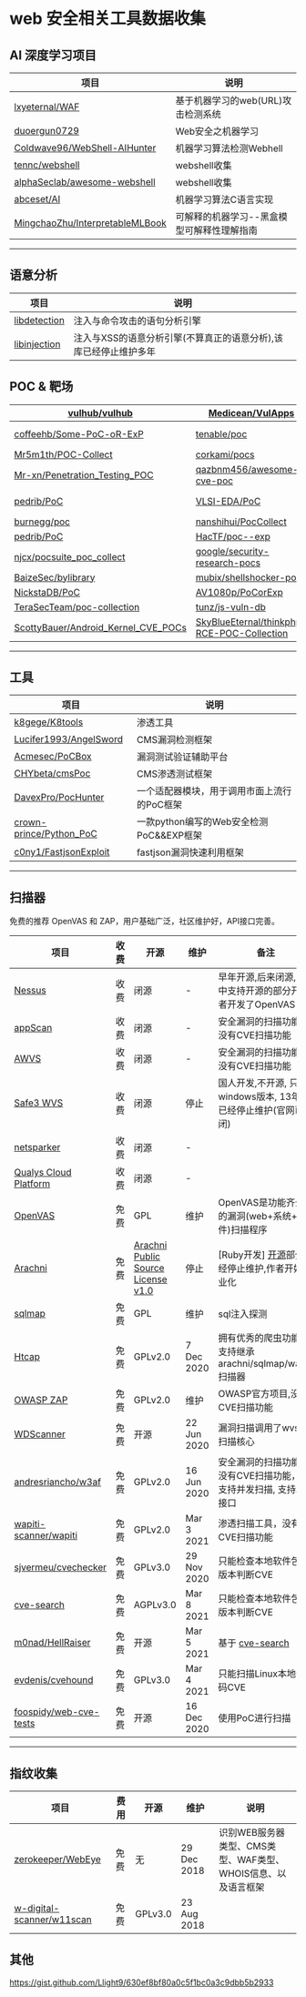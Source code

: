 # web 安全相关工具数据收集

## AI 深度学习项目

| 项目                                                                                    | 说明                     |
| ------------------------------------------------------------------------------------- | ---------------------- |
| [lxyeternal/WAF](https://github.com/lxyeternal/WAF)                                   | 基于机器学习的web(URL)攻击检测系统  |
| [duoergun0729 ](https://github.com/duoergun0729)                                      | Web安全之机器学习             |
| [Coldwave96/WebShell-AIHunter](https://github.com/Coldwave96/WebShell-AIHunter)       | 机器学习算法检测Webhell        |
| [tennc/webshell](https://github.com/tennc/webshell)                                   | webshell收集             |
| [alphaSeclab/awesome-webshell](https://github.com/alphaSeclab/awesome-webshell)       | webshell收集             |
| [abceset/AI](https://github.com/abceset/AI)                                           | 机器学习算法C语言实现            |
| [MingchaoZhu/InterpretableMLBook](https://github.com/MingchaoZhu/InterpretableMLBook) | 可解释的机器学习--黑盒模型可解释性理解指南 |

---

## 语意分析

| 项目                                                           | 说明                                  |
| ------------------------------------------------------------ | ----------------------------------- |
| [libdetection](https://github.com/wallarm/libdetection)      | 注入与命令攻击的语句分析引擎                      |
| [libinjection](https://github.com/libinjection/libinjection) | 注入与XSS的语意分析引擎(不算真正的语意分析),该库已经停止维护多年 |

## POC & 靶场

| [vulhub/vulhub](https://github.com/vulhub/vulhub)                                                        | [Medicean/VulApps](https://github.com/Medicean/VulApps)                                                     | -                                                                   |
| -------------------------------------------------------------------------------------------------------- | ----------------------------------------------------------------------------------------------------------- | ------------------------------------------------------------------- |
| [coffeehb/Some-PoC-oR-ExP](https://github.com/coffeehb/Some-PoC-oR-ExP)                                  | [tenable/poc](https://github.com/tenable/poc)                                                               | [ym2011/POC-EXP](https://github.com/ym2011/POC-EXP)                 |
| [Mr5m1th/POC-Collect](https://github.com/Mr5m1th/POC-Collect)                                            | [corkami/pocs](https://github.com/corkami/pocs)                                                             | [thezdi/PoC](https://github.com/thezdi/PoC)                         |
| [Mr-xn/Penetration_Testing_POC](https://github.com/Mr-xn/Penetration_Testing_POC)                        | [qazbnm456/awesome-cve-poc](https://github.com/qazbnm456/awesome-cve-poc)                                   | [mcw0/PoC](https://github.com/mcw0/PoC)                             |
| [pedrib/PoC](https://github.com/pedrib/PoC)                                                              | [VLSI-EDA/PoC](https://github.com/VLSI-EDA/PoC)                                                             | [ele7enxxh/poc-exp](https://github.com/ele7enxxh/poc-exp)           |
| [burnegg/poc](https://github.com/burnegg/poc)                                                            | [nanshihui/PocCollect](https://github.com/nanshihui/PocCollect)                                             | [gottburgm/Exploits](https://github.com/gottburgm/Exploits)         |
| [pedrib/PoC](https://github.com/pedrib/PoC)                                                              | [HacTF/poc--exp](https://github.com/HacTF/poc--exp)                                                         | [V-E-O/PoC](https://github.com/V-E-O/PoC)                           |
| [njcx/pocsuite_poc_collect](https://github.com/njcx/pocsuite_poc_collect)                                | [google/security-research-pocs](https://github.com/google/security-research-pocs)                           | [nomi-sec/PoC-in-GitHub](https://github.com/nomi-sec/PoC-in-GitHub) |
| [BaizeSec/bylibrary](https://github.com/BaizeSec/bylibrary/tree/main/docs/%E6%BC%8F%E6%B4%9E%E5%BA%93)   | [mubix/shellshocker-pocs](https://github.com/mubix/shellshocker-pocs)                                       | [jas502n](https://github.com/jas502n?tab=repositories)              |
| [NickstaDB/PoC](https://github.com/NickstaDB/PoC)                                                        | [AV1080p/PoCorExp](https://github.com/AV1080p/PoCorExp)                                                     | [lgandx/PoC](https://github.com/lgandx/PoC)                         |
| [TeraSecTeam/poc-collection](https://github.com/TeraSecTeam/poc-collection/blob/main/poc-collection.csv) | [tunz/js-vuln-db](https://github.com/tunz/js-vuln-db)                                                       | [pochubs/pochubs](https://github.com/pochubs/pochubs)               |
| [ScottyBauer/Android_Kernel_CVE_POCs](https://github.com/ScottyBauer/Android_Kernel_CVE_POCs)            | [SkyBlueEternal/thinkphp-RCE-POC-Collection](https://github.com/SkyBlueEternal/thinkphp-RCE-POC-Collection) |                                                                     |

----

## 工具

| 项目                                                                    | 说明                           |
| --------------------------------------------------------------------- | ---------------------------- |
| [k8gege/K8tools](https://github.com/k8gege/K8tools)                   | 渗透工具                         |
| [Lucifer1993/AngelSword](https://github.com/Lucifer1993/AngelSword)   | CMS漏洞检测框架                    |
| [Acmesec/PoCBox](https://github.com/Acmesec/PoCBox)                   | 漏洞测试验证辅助平台                   |
| [CHYbeta/cmsPoc](https://github.com/CHYbeta/cmsPoc)                   | CMS渗透测试框架                    |
| [DavexPro/PocHunter](https://github.com/DavexPro/PocHunter)           | 一个适配器模块，用于调用市面上流行的PoC框架      |
| [crown-prince/Python_PoC](https://github.com/crown-prince/Python_PoC) | 一款python编写的Web安全检测PoC&&EXP框架 |
| [c0ny1/FastjsonExploit](https://github.com/c0ny1/FastjsonExploit)     | fastjson漏洞快速利用框架             |

---

## 扫描器

免费的推荐 OpenVAS 和 ZAP，用户基础广泛，社区维护好，API接口完善。

| 项目                                                                  | 收费  | 开源                                                                                              | 维护          | 备注                                                                | 使用说明                      |
| ------------------------------------------------------------------- | --- | ----------------------------------------------------------------------------------------------- | ----------- | ----------------------------------------------------------------- | ------------------------- |
| [Nessus](https://www.tenable.com/products/nessus)                   | 收费  | 闭源                                                                                              | -           | 早年开源,后来闭源,其中支持开源的部分开发者开发了OpenVAS                                  |                           |
| [appScan](https://www.hcltechsw.com/products/appscan)               | 收费  | 闭源                                                                                              | -           | 安全漏洞的扫描功能，没有CVE扫描功能                                               |                           |
| [AWVS](https://www.acunetix.com/web-vulnerability-scanner)          | 收费  | 闭源                                                                                              | -           | 安全漏洞的扫描功能，没有CVE扫描功能                                               |                           |
| [Safe3 WVS](https://sourceforge.net/projects/safe3wvs/)             | 收费  | 闭源                                                                                              | 停止          | 国人开发,不开源, 只有windows版本, 13年就已经停止维护(官网已关闭)                          |                           |
| [netsparker](https://www.netsparker.com/)                           | 收费  | 闭源                                                                                              | -           |                                                                   |                           |
| [Qualys Cloud Platform](https://www.qualys.com/cloud-platform/)     | 收费  | 闭源                                                                                              | -           |                                                                   |                           |
| [OpenVAS](https://www.openvas.org/)                                 | 免费  | GPL                                                                                             | 维护          | OpenVAS是功能齐全的漏洞(web+系统+软件)扫描程序                                    |                           |
| [Arachni](https://www.arachni-scanner.com/)                         | 免费  | [Arachni Public Source License v1.0](https://github.com/Arachni/arachni/blob/master/LICENSE.md) | 停止          | [Ruby开发] [开源](https://github.com/Arachni/arachni)部分已经停止维护,作者开始商业化 | [DOC](docs/arachni.md)    |
| [sqlmap](https://github.com/sqlmapproject/sqlmap)                   | 免费  | GPL                                                                                             | 维护          | sql注入探测                                                           |                           |
| [Htcap](https://htcap.org/)                                         | 免费  | GPLv2.0                                                                                         | 7 Dec 2020  | 拥有优秀的爬虫功能, 支持继承arachni/sqlmap/wapiti 扫描器                          |                           |
| [OWASP ZAP](https://owasp.org/www-project-zap/)                     | 免费  | GPLv2.0                                                                                         | 维护          | OWASP官方项目,没有CVE扫描功能                                               | [DOC](docs/zaproxy.md)    |
| [WDScanner](https://github.com/TideSec/WDScanner)                   | 免费  | 开源                                                                                              | 22 Jun 2020 | 漏洞扫描调用了wvs的扫描核心                                                   |                           |
| [andresriancho/w3af](https://github.com/andresriancho/w3af)         | 免费  | GPLv2.0                                                                                         | 16 Jun 2020 | 安全漏洞的扫描功能，没有CVE扫描功能，不支持并发扫描, 支持API接口                              | [DOC](docs/w3af.md)       |
| [wapiti-scanner/wapiti](https://github.com/wapiti-scanner/wapiti)   | 免费  | GPLv2.0                                                                                         | Mar 3 2021  | 渗透扫描工具，没有CVE扫描功能                                                  | [DOC](docs/wapiti.md)     |
| [sjvermeu/cvechecker](https://github.com/sjvermeu/cvechecker)       | 免费  | GPLv3.0                                                                                         | 29 Nov 2020 | 只能检查本地软件包的版本判断CVE                                                 | [DOC](docs/cvechecker.md) |
| [cve-search](https://github.com/cve-search/cve-search)              | 免费  | AGPLv3.0                                                                                        | Mar 8 2021  | 只能检查本地软件包的版本判断CVE                                                 |                           |
| [m0nad/HellRaiser](https://github.com/m0nad/HellRaiser)             | 免费  | 开源                                                                                              | Mar 5 2021  | 基于 [cve-search](https://github.com/cve-search/cve-search)         |                           |
| [evdenis/cvehound](https://github.com/evdenis/cvehound)             | 免费  | GPLv3.0                                                                                         | Mar 4 2021  | 只能扫描Linux本地代码CVE[]()                                              |                           |
| [foospidy/web-cve-tests](https://github.com/foospidy/web-cve-tests) | 免费  | 开源                                                                                              | 16 Dec 2020 | 使用PoC进行扫描                                                         |                           |

----

## 指纹收集

| 项目                                                                        | 费用  | 开源      | 维护          | 说明                                    |
| ------------------------------------------------------------------------- | --- | ------- | ----------- | ------------------------------------- |
| [zerokeeper/WebEye](https://github.com/zerokeeper/WebEye)                 | 免费  | 无       | 29 Dec 2018 | 识别WEB服务器类型、CMS类型、WAF类型、WHOIS信息、以及语言框架 |
| [w-digital-scanner/w11scan](https://github.com/w-digital-scanner/w11scan) | 免费  | GPLv3.0 | 23 Aug 2018 |                                       |


## 其他

https://gist.github.com/Llight9/630ef8bf80a0c5f1bc0a3c9dbb5b2933
